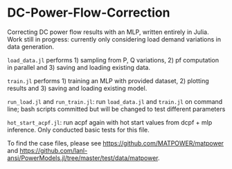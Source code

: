 # DC-Power-Flow-Correction
Correcting DC power flow results with an MLP, written entirely in Julia. Work still in progress: currently only considering load demand variations in data generation. 

`load_data.jl` performs 1) sampling from P, Q variations, 2) pf computation in parallel and 3) saving and loading existing data.

`train.jl` performs 1) training an MLP with provided dataset, 2) plotting results and 3) saving and loading existing model.

`run_load.jl` and `run_train.jl`: run `load_data.jl` and `train.jl` on command line; bash scripts committed but will be changed to test different parameters

`hot_start_acpf.jl`: run acpf again with hot start values from dcpf + mlp inference. Only conducted basic tests for this file.

To find the case files, please see https://github.com/MATPOWER/matpower and https://github.com/lanl-ansi/PowerModels.jl/tree/master/test/data/matpower. 
